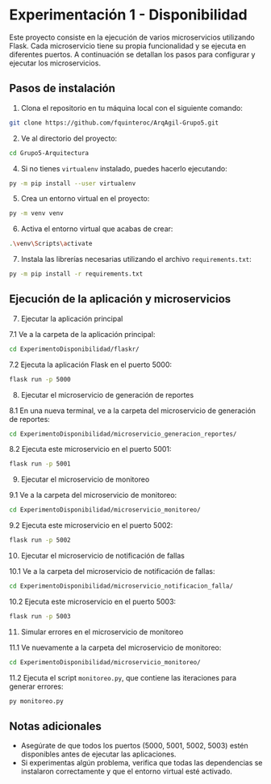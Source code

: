 # Experimentación 1 - Disponibilidad
Este proyecto consiste en la ejecución de varios microservicios utilizando Flask. Cada microservicio tiene su propia funcionalidad y se ejecuta en diferentes puertos. A continuación se detallan los pasos para configurar y ejecutar los microservicios.

## Pasos de instalación
1. Clona el repositorio en tu máquina local con el siguiente comando:

```bash
git clone https://github.com/fquinteroc/ArqAgil-Grupo5.git
```

2. Ve al directorio del proyecto:
```bash
cd Grupo5-Arquitectura
```

4. Si no tienes `virtualenv` instalado, puedes hacerlo ejecutando:
```bash
py -m pip install --user virtualenv
```

5. Crea un entorno virtual en el proyecto:
```bash
py -m venv venv
```
6. Activa el entorno virtual que acabas de crear:
```bash
.\venv\Scripts\activate
```
7. Instala las librerías necesarias utilizando el archivo `requirements.txt`:
```bash
py -m pip install -r requirements.txt
```
## Ejecución de la aplicación y microservicios

7. Ejecutar la aplicación principal

7.1 Ve a la carpeta de la aplicación principal:
```bash
cd ExperimentoDisponibilidad/flaskr/
```
7.2 Ejecuta la aplicación Flask en el puerto 5000:
```bash
flask run -p 5000
```
8. Ejecutar el microservicio de generación de reportes

8.1 En una nueva terminal, ve a la carpeta del microservicio de generación de reportes:
```bash
cd ExperimentoDisponibilidad/microservicio_generacion_reportes/
```
8.2 Ejecuta este microservicio en el puerto 5001:
```bash
flask run -p 5001
```
9. Ejecutar el microservicio de monitoreo

9.1 Ve a la carpeta del microservicio de monitoreo:
```bash
cd ExperimentoDisponibilidad/microservicio_monitoreo/
```
9.2 Ejecuta este microservicio en el puerto 5002:
```bash
flask run -p 5002
```
10. Ejecutar el microservicio de notificación de fallas

10.1 Ve a la carpeta del microservicio de notificación de fallas:
```bash
cd ExperimentoDisponibilidad/microservicio_notificacion_falla/
```
10.2 Ejecuta este microservicio en el puerto 5003:
```bash
flask run -p 5003
```
11. Simular errores en el microservicio de monitoreo

11.1 Ve nuevamente a la carpeta del microservicio de monitoreo:
```bash
cd ExperimentoDisponibilidad/microservicio_monitoreo/
```
11.2 Ejecuta el script `monitoreo.py`, que contiene las iteraciones para generar errores:
```bash
py monitoreo.py
```
## Notas adicionales
- Asegúrate de que todos los puertos (5000, 5001, 5002, 5003) estén disponibles antes de ejecutar las aplicaciones.
- Si experimentas algún problema, verifica que todas las dependencias se instalaron correctamente y que el entorno virtual esté activado.
